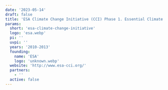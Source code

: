 ```yaml
---
date: '2023-05-14'
draft: false
title: 'ESA Climate Change Initiative (CCI) Phase 1. Essential Climate Variable: ECV Cloud'
params:
  short: 'esa-climate-change-initiative'
  logo: 'esa.webp'
  pi: ''
  uvpi: ''
  years: '2010-2013'
  founding: 
    name: 'ESA'
    logo: 'unknown.webp'
  website: 'http://www.esa-cci.org/'
  partners:
    - ''
  active: false
---
```

